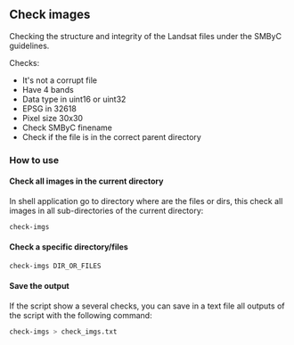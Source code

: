 ## Check images

Checking the structure and integrity of the Landsat files under the SMByC guidelines.

Checks:

 + It's not a corrupt file
 + Have 4 bands
 + Data type in uint16 or uint32
 + EPSG in 32618
 + Pixel size 30x30
 + Check SMByC finename
 + Check if the file is in the correct parent directory

### How to use

#### Check all images in the current directory

In shell application go to directory where are the files or dirs, this check all images in all sub-directories of the current directory:

```bash
check-imgs
```

#### Check a specific directory/files

```bash
check-imgs DIR_OR_FILES
```

#### Save the output

If the script show a several checks, you can save in a text file all outputs of the script with the following command:

```bash
check-imgs > check_imgs.txt
```
